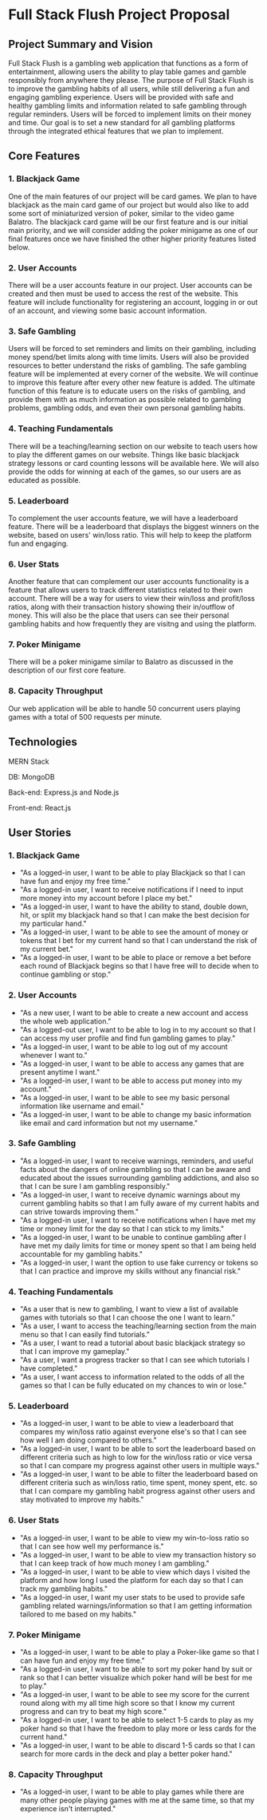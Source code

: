 # Full Stack Flush Project Proposal

## Project Summary and Vision
Full Stack Flush is a gambling web application that functions as a form of entertainment, allowing users the ability to play table games and gamble responsibly from anywhere they please. The purpose of Full Stack Flush is to improve the gambling habits of all users, while still delivering a fun and engaging gambling experience. Users will be provided with safe and healthy gambling limits and information related to safe gambling through regular reminders. Users will be forced to implement limits on their money and time. Our goal is to set a new standard for all gambling platforms through the integrated ethical features that we plan to implement.

## Core Features
### 1. Blackjack Game
One of the main features of our project will be card games. We plan to have blackjack as the main card game of our project but would also like to add some sort of miniaturized version of poker, similar to the video game Balatro. The blackjack card game will be our first feature and is our initial main priority, and we will consider adding the poker minigame as one of our final features once we have finished the other higher priority features listed below.

### 2. User Accounts
There will be a user accounts feature in our project. User accounts can be created and then must be used to access the rest of the website. This feature will include functionality for registering an account, logging in or out of an account, and viewing some basic account information.

### 3. Safe Gambling
Users will be forced to set reminders and limits on their gambling, including money spend/bet limits along with time limits. Users will also be provided resources to better understand the risks of gambling. The safe gambling feature will be implemented at every corner of the website. We will continue to improve this feature after every other new feature is added. The ultimate function of this feature is to educate users on the risks of gambling, and provide them with as much information as possible related to gambling problems, gambling odds, and even their own personal gambling habits.

### 4. Teaching Fundamentals
There will be a teaching/learning section on our website to teach users how to play the different games on our website. Things like basic blackjack strategy lessons or card counting lessons will be available here. We will also provide the odds for winning at each of the games, so our users are as educated as possible.

### 5. Leaderboard
To complement the user accounts feature, we will have a leaderboard feature. There will be a leaderboard that displays the biggest winners on the website, based on users' win/loss ratio. This will help to keep the platform fun and engaging.

### 6. User Stats
Another feature that can complement our user accounts functionality is a feature that allows users to track different statistics related to their own account. There will be a way for users to view their win/loss and profit/loss ratios, along with their transaction history showing their in/outflow of money. This will also be the place that users can see their personal gambling habits and how frequently they are visitng and using the platform.

### 7. Poker Minigame
There will be a poker minigame similar to Balatro as discussed in the description of our first core feature.

### 8. Capacity Throughput
Our web application will be able to handle 50 concurrent users playing games with a total of 500 requests per minute.

## Technologies
MERN Stack

DB: MongoDB

Back-end: Express.js and Node.js

Front-end: React.js

## User Stories
### 1. Blackjack Game
* "As a logged-in user, I want to be able to play Blackjack so that I can have fun and enjoy my free time."
* "As a logged-in user, I want to receive notifications if I need to input more money into my account before I place my bet."
* "As a logged-in user, I want to have the ability to stand, double down, hit, or split my blackjack hand so that I can make the best decision for my particular hand."
* "As a logged-in user, I want to be able to see the amount of money or tokens that I bet for my current hand so that I can understand the risk of my current bet."
* "As a logged-in user, I want to be able to place or remove a bet before each round of Blackjack begins so that I have free will to decide when to continue gambling or stop."

### 2. User Accounts
* "As a new user, I want to be able to create a new account and access the whole web application."
* "As a logged-out user, I want to be able to log in to my account so that I can access my user profile and find fun gambling games to play."
* "As a logged-in user, I want to be able to log out of my account whenever I want to."
* "As a logged-in user, I want to be able to access any games that are present anytime I want."
* "As a logged-in user, I want to be able to access put money into my account."
* "As a logged-in user, I want to be able to see my basic personal information like username and email."
* "As a logged-in user, I want to be able to change my basic information like email and card information but not my username."

### 3. Safe Gambling
* "As a logged-in user, I want to receive warnings, reminders, and useful facts about the dangers of online gambling so that I can be aware and educated about the issues surrounding gambling addictions, and also so that I can be sure I am gambling responsibly."
* "As a logged-in user, I want to receive dynamic warnings about my current gambling habits so that I am fully aware of my current habits and can strive towards improving them."
* "As a logged-in user, I want to receive notifications when I have met my time or money limit for the day so that I can stick to my limits."
* "As a logged-in user, I want to be unable to continue gambling after I have met my daily limits for time or money spent so that I am being held accountable for my gambling habits."
* "As a logged-in user, I want the option to use fake currency or tokens so that I can practice and improve my skills without any financial risk."

### 4. Teaching Fundamentals
* "As a user that is new to gambling, I want to view a list of available games with tutorials so that I can choose the one I want to learn."
* "As a user, I want to access the teaching/learning section from the main menu so that I can easily find tutorials."
* "As a user, I want to read a tutorial about basic blackjack strategy so that I can improve my gameplay."
* "As a user, I want a progress tracker so that I can see which tutorials I have completed."
* "As a user, I want access to information related to the odds of all the games so that I can be fully educated on my chances to win or lose."

### 5. Leaderboard
* "As a logged-in user, I want to be able to view a leaderboard that compares my win/loss ratio against everyone else's so that I can see how well I am doing compared to others."
* "As a logged-in user, I want to be able to sort the leaderboard based on different criteria such as high to low for the win/loss ratio or vice versa so that I can compare my progress against other users in multiple ways."
* "As a logged-in user, I want to be able to filter the leaderboard based on different criteria such as win/loss ratio, time spent, money spent, etc. so that I can compare my gambling habit progress against other users and stay motivated to improve my habits."

### 6. User Stats
* "As a logged-in user, I want to be able to view my win-to-loss ratio so that I can see how well my performance is."
* "As a logged-in user, I want to be able to view my transaction history so that I can keep track of how much money I am gambling."
* "As a logged-in user, I want to be able to view which days I visited the platform and how long I used the platform for each day so that I can track my gambling habits."
* "As a logged-in user, I want my user stats to be used to provide safe gambling related warnings/information so that I am getting information tailored to me based on my habits."

### 7. Poker Minigame
* "As a logged-in user, I want to be able to play a Poker-like game so that I can have fun and enjoy my free time."
* "As a logged-in user, I want to be able to sort my poker hand by suit or rank so that I can better visualize which poker hand will be best for me to play."
* "As a logged-in user, I want to be able to see my score for the current round along with my all time high score so that I know my current progress and can try to beat my high score."
* "As a logged-in user, I want to be able to select 1-5 cards to play as my poker hand so that I have the freedom to play more or less cards for the current hand."
* "As a logged-in user, I want to be able to discard 1-5 cards so that I can search for more cards in the deck and play a better poker hand."

### 8. Capacity Throughput
* "As a logged-in user, I want to be able to play games while there are many other people playing games with me at the same time, so that my experience isn't interrupted."
